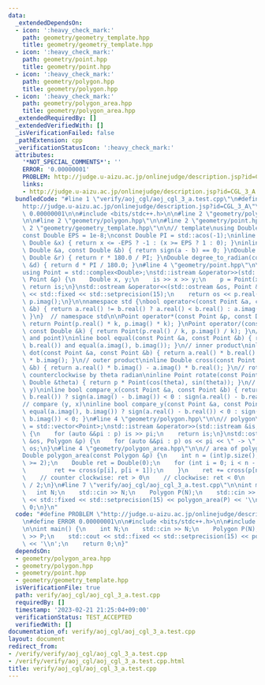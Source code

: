 ```yaml
---
data:
  _extendedDependsOn:
  - icon: ':heavy_check_mark:'
    path: geometry/geometry_template.hpp
    title: geometry/geometry_template.hpp
  - icon: ':heavy_check_mark:'
    path: geometry/point.hpp
    title: geometry/point.hpp
  - icon: ':heavy_check_mark:'
    path: geometry/polygon.hpp
    title: geometry/polygon.hpp
  - icon: ':heavy_check_mark:'
    path: geometry/polygon_area.hpp
    title: geometry/polygon_area.hpp
  _extendedRequiredBy: []
  _extendedVerifiedWith: []
  _isVerificationFailed: false
  _pathExtension: cpp
  _verificationStatusIcon: ':heavy_check_mark:'
  attributes:
    '*NOT_SPECIAL_COMMENTS*': ''
    ERROR: '0.00000001'
    PROBLEM: http://judge.u-aizu.ac.jp/onlinejudge/description.jsp?id=CGL_3_A
    links:
    - http://judge.u-aizu.ac.jp/onlinejudge/description.jsp?id=CGL_3_A
  bundledCode: "#line 1 \"verify/aoj_cgl/aoj_cgl_3_a.test.cpp\"\n#define PROBLEM \"\
    http://judge.u-aizu.ac.jp/onlinejudge/description.jsp?id=CGL_3_A\"\n#define ERROR\
    \ 0.00000001\n\n#include <bits/stdc++.h>\n\n#line 2 \"geometry/polygon_area.hpp\"\
    \n\n#line 2 \"geometry/polygon.hpp\"\n\n#line 2 \"geometry/point.hpp\"\n\n#line\
    \ 2 \"geometry/geometry_template.hpp\"\n\n// template\nusing Double = double;\n\
    const Double EPS = 1e-8;\nconst Double PI = std::acos(-1);\ninline int sign(const\
    \ Double &x) { return x <= -EPS ? -1 : (x >= EPS ? 1 : 0); }\ninline bool equal(const\
    \ Double &a, const Double &b) { return sign(a - b) == 0; }\nDouble radian_to_degree(const\
    \ Double &r) { return r * 180.0 / PI; }\nDouble degree_to_radian(const Double\
    \ &d) { return d * PI / 180.0; }\n#line 4 \"geometry/point.hpp\"\n\n// point\n\
    using Point = std::complex<Double>;\nstd::istream &operator>>(std::istream &is,\
    \ Point &p) {\n    Double x, y;\n    is >> x >> y;\n    p = Point(x, y);\n   \
    \ return is;\n}\nstd::ostream &operator<<(std::ostream &os, Point &p) {\n    os\
    \ << std::fixed << std::setprecision(15);\n    return os << p.real() << ' ' <<\
    \ p.imag();\n}\n\nnamespace std {\nbool operator<(const Point &a, const Point\
    \ &b) { return a.real() != b.real() ? a.real() < b.real() : a.imag() < b.imag();\
    \ }\n}  // namespace std\n\nPoint operator*(const Point &p, const Double &k) {\
    \ return Point(p.real() * k, p.imag() * k); }\nPoint operator/(const Point &p,\
    \ const Double &k) { return Point(p.real() / k, p.imag() / k); }\n// equal (point\
    \ and point)\ninline bool equal(const Point &a, const Point &b) { return equal(a.real(),\
    \ b.real()) and equal(a.imag(), b.imag()); }\n// inner product\ninline Double\
    \ dot(const Point &a, const Point &b) { return a.real() * b.real() + a.imag()\
    \ * b.imag(); }\n// outer product\ninline Double cross(const Point &a, const Point\
    \ &b) { return a.real() * b.imag() - a.imag() * b.real(); }\n// rotate Point p\
    \ counterclockwise by theta radian\ninline Point rotate(const Point &p, const\
    \ Double &theta) { return p * Point(cos(theta), sin(theta)); }\n// compare (x,\
    \ y)\ninline bool compare_x(const Point &a, const Point &b) { return equal(a.real(),\
    \ b.real()) ? sign(a.imag() - b.imag()) < 0 : sign(a.real() - b.real()) < 0; }\n\
    // compare (y, x)\ninline bool compare_y(const Point &a, const Point &b) { return\
    \ equal(a.imag(), b.imag()) ? sign(a.real() - b.real()) < 0 : sign(a.imag() -\
    \ b.imag()) < 0; }\n#line 4 \"geometry/polygon.hpp\"\n\n// polygon\nusing Polygon\
    \ = std::vector<Point>;\nstd::istream &operator>>(std::istream &is, Polygon &p)\
    \ {\n    for (auto &&pi : p) is >> pi;\n    return is;\n}\nstd::ostream &operator<<(std::ostream\
    \ &os, Polygon &p) {\n    for (auto &&pi : p) os << pi << \" -> \";\n    return\
    \ os;\n}\n#line 4 \"geometry/polygon_area.hpp\"\n\n// area of polygon\n// http://judge.u-aizu.ac.jp/onlinejudge/description.jsp?id=CGL_3_A\n\
    Double polygon_area(const Polygon &p) {\n    int n = (int)p.size();\n    assert(n\
    \ >= 2);\n    Double ret = Double(0);\n    for (int i = 0; i < n - 1; i++) {\n\
    \        ret += cross(p[i], p[i + 1]);\n    }\n    ret += cross(p[n - 1], p[0]);\n\
    \    // counter clockwise: ret > 0\n    // clockwise: ret < 0\n    return std::abs(ret)\
    \ / 2;\n}\n#line 7 \"verify/aoj_cgl/aoj_cgl_3_a.test.cpp\"\n\nint main() {\n \
    \   int N;\n    std::cin >> N;\n    Polygon P(N);\n    std::cin >> P;\n    std::cout\
    \ << std::fixed << std::setprecision(15) << polygon_area(P) << '\\n';\n    return\
    \ 0;\n}\n"
  code: "#define PROBLEM \"http://judge.u-aizu.ac.jp/onlinejudge/description.jsp?id=CGL_3_A\"\
    \n#define ERROR 0.00000001\n\n#include <bits/stdc++.h>\n\n#include \"geometry/polygon_area.hpp\"\
    \n\nint main() {\n    int N;\n    std::cin >> N;\n    Polygon P(N);\n    std::cin\
    \ >> P;\n    std::cout << std::fixed << std::setprecision(15) << polygon_area(P)\
    \ << '\\n';\n    return 0;\n}"
  dependsOn:
  - geometry/polygon_area.hpp
  - geometry/polygon.hpp
  - geometry/point.hpp
  - geometry/geometry_template.hpp
  isVerificationFile: true
  path: verify/aoj_cgl/aoj_cgl_3_a.test.cpp
  requiredBy: []
  timestamp: '2023-02-21 21:25:04+09:00'
  verificationStatus: TEST_ACCEPTED
  verifiedWith: []
documentation_of: verify/aoj_cgl/aoj_cgl_3_a.test.cpp
layout: document
redirect_from:
- /verify/verify/aoj_cgl/aoj_cgl_3_a.test.cpp
- /verify/verify/aoj_cgl/aoj_cgl_3_a.test.cpp.html
title: verify/aoj_cgl/aoj_cgl_3_a.test.cpp
---
```

